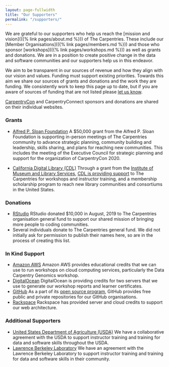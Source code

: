 ```yaml
---
layout: page-fullwidth
title: "Our Supporters"
permalink: "/supporters/"
---
```


We are grateful to our supporters who help us reach the [mission and vision](({% link pages/about.md %})) of The Carpentries. These include our [Member Organisations](({% link pages/members.md %})) and those who sponsor [workshops](({% link pages/workshops.md %})) as well as grants and donations. We are in a position to create positive change in the data and software communities and our supporters help us in this endeavor.

We aim to be transparent in our sources of revenue and how they align with our vision and values. Funding must support existing priorities. Towards this aim we share our sources of grants and donations and the work they are funding. We consistently work to keep this page up to date, but if you are aware of sources of funding that are not listed please [let us know](mailto:team@carpentries.org).

[CarpentryCon](https://carpentrycon.org/) and CarpentryConnect sponsors and donations are shared on their individual websites.

### Grants

- [Alfred P. Sloan Foundation](https://sloan.org/) A $50,000 grant from the Alfred P. Sloan Foundation is supporting in-person meetings of The Carpentries community to advance strategic planning, community building and leadership, skills sharing, and plans for reaching new communities. This includes the meeting of the Executive Council for strategic planning and support for the organization of CarpentryCon 2020.

- [California Digital Library (CDL)](https://cdlib.org/) Through a grant from the [Institute of Museum and Library Services](https://www.imls.gov/), [CDL is providing support](https://carpentries.org/blog/2019/09/LibraryCarpentry-IMLS-supplement/) to The Carpentries for workshops and instructor training, and a membership scholarship program to reach new library communities and consortiums in the United States.


### Donations

- [RStudio](https://rstudio.com/) RStudio donated $10,000 in August, 2019 to The Carpentries organisation general fund to support our shared mission of bringing more people to coding communities.
- Several individuals donate to The Carpentries general fund. We did not initially ask for permission to publish their names here, so are in the process of creating this list.

### In Kind Support

- [Amazon AWS](https://aws.amazon.com/) Amazon AWS provides educational credits that we can use to run workshops on cloud computing services, particularly the Data Carpentry Genomics workshop.
- [DigitalOcean](https://www.digitalocean.com/) DigitalOcean is providing credits for two servers that we use to generate our workshop reports and learner certificates.
- [GitHub](https://github.com/) As a part of its [open source program](https://github.com/open-source), GitHub provides free public and private repositories for our GitHub organisations.
- [Rackspace](https://www.rackspace.com/) Rackspace has provided server and cloud credits to support our web architecture.


### Additional Supporters

- [United States Department of Agriculture (USDA)]() We have a collaborative agreement with the USDA to support
instructor training and training for data and software skills throughout the USDA.
- [Lawrence Berkeley Laboratory]() We have an agreement with the Lawrence Berkeley Laboratory to support instructor training and training for data and software skills in their community.
